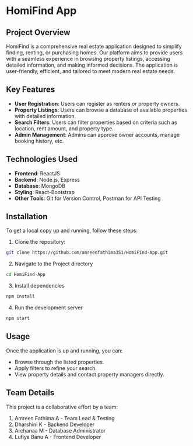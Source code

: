 # HomiFind App

## Project Overview
HomiFind is a comprehensive real estate application designed to simplify finding, renting, or purchasing homes. Our platform aims to provide users with a seamless experience in browsing property listings, accessing detailed information, and making informed decisions. The application is user-friendly, efficient, and tailored to meet modern real estate needs.

## Key Features
- **User Registration**: Users can register as renters or property owners.
- **Property Listings**: Users can browse a database of available properties with detailed information.
- **Search Filters**: Users can filter properties based on criteria such as location, rent amount, and property type.
- **Admin Management**: Admins can approve owner accounts, manage booking history, etc.


## Technologies Used  
- **Frontend**: ReactJS
- **Backend**: Node.js, Express
- **Database**: MongoDB
- **Styling**: React-Bootstrap
- **Other Tools**: Git for Version Control, Postman for API Testing

## Installation
To get a local copy up and running, follow these steps:
1. Clone the repository:
```bash
git clone https://github.com/amreenfathima351/HomiFind-App.git
```
2. Navigate to the Project directory
```bash
cd HomiFind-App
```
3. Install dependencies
```bash
npm install
```
4. Run the development server
```bash
npm start
```

## Usage
Once the application is up and running, you can:
- Browse through the listed properties.
- Apply filters to refine your search.
- View property details and contact property managers directly.

## Team Details
This project is a collaborative effort by a team:
1. Amreen Fathima A - Team Lead & Testing
2. Dharshini K - Backend Developer
3. Archanaa M - Database Administrator
4. Lufiya Banu A - Frontend Developer

